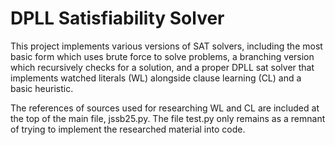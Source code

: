 # DPLL Satisfiability Solver

This project implements various versions of SAT solvers, including the most basic form which uses brute force to solve problems, a branching version which recursively checks for a solution, and a proper DPLL sat solver that implements watched literals (WL) alongside clause learning (CL) and a basic heuristic. 

The references of sources used for researching WL and CL are included at the top of the main file, jssb25.py. The file test.py only remains as a remnant of trying to implement the researched material into code.